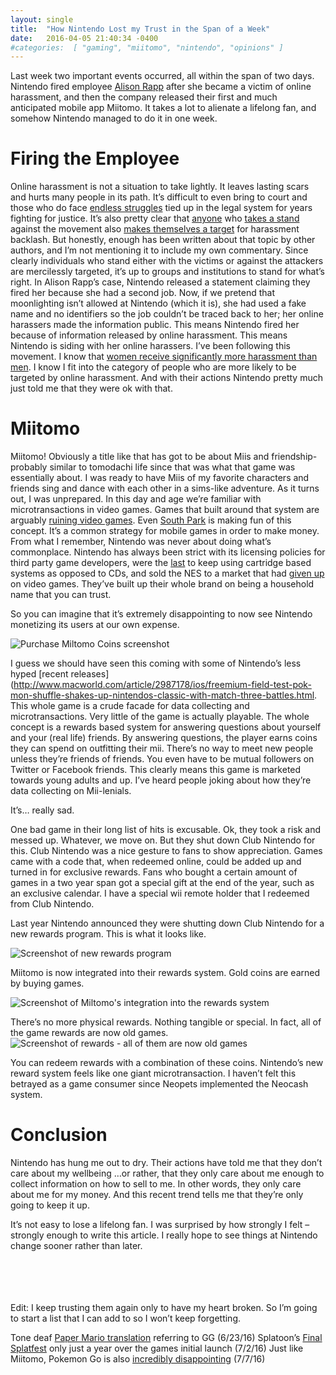 ```yaml
---
layout: single
title:  "How Nintendo Lost my Trust in the Span of a Week"
date:   2016-04-05 21:40:34 -0400 
#categories:  [ "gaming", "miitomo", "nintendo", "opinions" ]
---
```


Last week two important events occurred, all within the span of two days. Nintendo fired employee [Alison Rapp](http://kotaku.com/nintendo-employee-terminated-after-smear-campaign-over-1768100368) after she became a victim of online harassment, and then the company released their first and much anticipated mobile app Miitomo. It takes a lot to alienate a lifelong fan, and somehow Nintendo managed to do it in one week.

# Firing the Employee
Online harassment is not a situation to take lightly. It leaves lasting scars and hurts many people in its path. It’s difficult to even bring to court and those who do face [endless struggles](https://www.washingtonpost.com/news/the-intersect/wp/2016/02/17/in-the-battle-of-internet-mobs-vs-the-law-the-internet-mobs-have-won/) tied up in the legal system for years fighting for justice. It’s also pretty clear that [anyone](http://www.wehuntedthemammoth.com/2014/10/11/yet-another-woman-in-gaming-has-been-driven-from-her-home-by-death-threats/) who [takes a stand](https://www.theguardian.com/technology/2015/aug/29/anita-sarkeesian-gamergate-interview-jessica-valenti) against the movement also [makes themselves a target](http://kotaku.com/felicia-day-and-gamergate-this-is-what-happens-now-1650544129) for harassment backlash. But honestly, enough has been written about that topic by other authors, and I’m not mentioning it to include my own commentary. Since clearly individuals who stand either with the victims or against the attackers are mercilessly targeted, it’s up to groups and institutions to stand for what’s right. In Alison Rapp’s case, Nintendo released a statement claiming they fired her because she had a second job. Now, if we pretend that moonlighting isn’t allowed at Nintendo (which it is), she had used a fake name and no identifiers so the job couldn’t be traced back to her; her online harassers made the information public. This means Nintendo fired her because of information released by online harassment. This means Nintendo is siding with her online harassers.
I’ve been following this movement. I know that [women receive significantly more harassment than men](http://www.independent.co.uk/life-style/gadgets-and-tech/gaming/gamergate-data-shows-women-have-received-more-negative-tweets-than-men-9819254.html). I know I fit into the category of people who are more likely to be targeted by online harassment. And with their actions Nintendo pretty much just told me that they were ok with that.

 

# Miitomo
Miitomo! Obviously a title like that has got to be about Miis and friendship- probably similar to tomodachi life since that was what that game was essentially about. I was ready to have Miis of my favorite characters and friends sing and dance with each other in a sims-like adventure.
As it turns out, I was unprepared.
In this day and age we’re familiar with microtransactions in video games. Games that built around that system are arguably [ruining video games](http://www.businessinsider.com/microtransactions-are-ruining-video-games-2015-4). Even [South Park](https://en.wikipedia.org/wiki/Freemium_Isn%27t_Free) is making fun of this concept. It’s a common strategy for mobile games in order to make money.
From what I remember, Nintendo was never about doing what’s commonplace. Nintendo has always been strict with its licensing policies for third party game developers, were the [last](http://www.gamefaqs.com/n64/916387-nintendo-64/reviews/71974) to keep using cartridge based systems as opposed to CDs, and sold the NES to a market that had [given up](https://en.wikipedia.org/wiki/North_American_video_game_crash_of_1983) on video games. They’ve built up their whole brand on being a household name that you can trust.

So you can imagine that it’s extremely disappointing to now see Nintendo monetizing its users at our own expense.

![Purchase Miltomo Coins screenshot](http://i0.wp.com/adinashanholtz.com/wp-content/uploads/2016/04/IMG_4424.png)

I guess we should have seen this coming with some of Nintendo’s less hyped [recent releases](http://www.macworld.com/article/2987178/ios/freemium-field-test-pok-mon-shuffle-shakes-up-nintendos-classic-with-match-three-battles.html.
This whole game is a crude facade for data collecting and microtransactions. Very little of the game is actually playable. The whole concept is a rewards based system for answering questions about yourself and your (real life) friends. By answering questions, the player earns coins they can spend on outfitting their mii. There’s no way to meet new people unless they’re friends of friends. You even have to be mutual followers on Twitter or Facebook friends. This clearly means this game is marketed towards young adults and up. I’ve heard people joking about how they’re data collecting on Mii-lenials.

It’s… really sad.

One bad game in their long list of hits is excusable. Ok, they took a risk and messed up. Whatever, we move on.
But they shut down Club Nintendo for this.
Club Nintendo was a nice gesture to fans to show appreciation. Games came with a code that, when redeemed online, could be added up and turned in for exclusive rewards. Fans who bought a certain amount of games in a two year span got a special gift at the end of the year, such as an exclusive calendar. I have a special wii remote holder that I redeemed from Club Nintendo.

Last year Nintendo announced they were shutting down Club Nintendo for a new rewards program. This is what it looks like.

![Screenshot of new rewards program](http://i2.wp.com/adinashanholtz.com/wp-content/uploads/2016/04/Screen-Shot-2016-04-05-at-5.12.16-PM.png)

Miitomo is now integrated into their rewards system. Gold coins are earned by buying games.

![Screenshot of Miltomo's integration into the rewards system](http://i2.wp.com/adinashanholtz.com/wp-content/uploads/2016/04/Screen-Shot-2016-04-05-at-5.12.47-PM.png)

There’s no more physical rewards. Nothing tangible or special. In fact, all of the game rewards are now old games.
![Screenshot of rewards - all of them are now old games](http://i1.wp.com/adinashanholtz.com/wp-content/uploads/2016/04/Screen-Shot-2016-04-05-at-5.12.30-PM.png)

You can redeem rewards with a combination of these coins.
Nintendo’s new reward system feels like one giant microtransaction. I haven’t felt this betrayed as a game consumer since Neopets implemented the Neocash system.

# Conclusion
Nintendo has hung me out to dry. Their actions have told me that they don’t care about my wellbeing …or rather, that they only care about me enough to collect information on how to sell to me. In other words, they only care about me for my money. And this recent trend tells me that they’re only going to keep it up.

It’s not easy to lose a lifelong fan. I was surprised by how strongly I felt – strongly enough to write this article. I really hope to see things at Nintendo change sooner rather than later.

<br /><br /><br /><br />
Edit: I keep trusting them again only to have my heart broken. So I’m going to start a list that I can add to so I won’t keep forgetting.

Tone deaf [Paper Mario translation](http://www.polygon.com/2016/6/23/12014436/nintendo-paper-mario-color-splash-gamergate) referring to GG (6/23/16)
Splatoon’s [Final Splatfest](http://www.techtimes.com/articles/168028/20160702/final-splatoon-splatfest-details-revealed-its-callie-against-marie.htm) only just a year over the games initial launch (7/2/16)
Just like Miitomo, Pokemon Go is also [incredibly disappointing](http://www.forbes.com/sites/davidthier/2016/07/07/pokemon-go-servers-seem-to-be-struggling/#6582e3e94958) (7/7/16)
